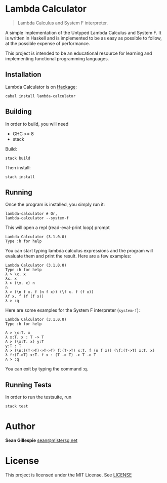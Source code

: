 # Lambda Calculator
> Lambda Calculus and System F interpreter.

A simple implementation of the Untyped Lambda Calculus and System F. It is written in
Haskell and is implemented to be as easy as possible to follow, at the possible expense of
performance.

This project is intended to be an educational resource for learning and 
implementing functional programming languages.

## Installation

Lambda Calculator is on [Hackage](https://hackage.haskell.org/package/lambda-calculator-3.1.0.0):

    cabal install lambda-calculator

## Building
In order to build, you will need

 * GHC >= 8
 * stack

Build:

    stack build
    
Then install:

    stack install
    
## Running
Once the program is installed, you simply run it:

    lambda-calculator # Or,
    lambda-calculator --system-f
    
This will open a repl (read-eval-print loop) prompt

    Lambda Calculator (3.1.0.0)
    Type :h for help

You can start typing lambda calculus expressions and the program will evaluate them
and print the result. Here are a few examples:

    Lambda Calculator (3.1.0.0)
    Type :h for help
    λ > \x. x
    λx. x
    λ > (\x. x) n
    n
    λ > (\n f x. f (n f x)) (\f x. f (f x))
    λf x. f (f (f x))
    λ > :q
    
Here are some examples for the System F interpreter (`system-f`):

    Lambda Calculator (3.1.0.0)
    Type :h for help
    
    Λ > \x:T. x
    λ x:T. x : T -> T
    Λ > (\x:T. x) y:T
    y:T : T
    Λ > (\n:((T->T)->T->T) f:(T->T) x:T. f (n f x)) (\f:(T->T) x:T. x)
    λ f:(T->T) x:T. f x : (T -> T) -> T -> T
    Λ > :q
    
You can exit by typing the command :q.

## Running Tests
In order to run the testsuite, run

    stack test
    
# Author
**Sean Gillespie** [sean@mistersg.net](mailto:sean@mistersg.net)

# License
This project is licensed under the MIT License. See [LICENSE](LICENSE)
